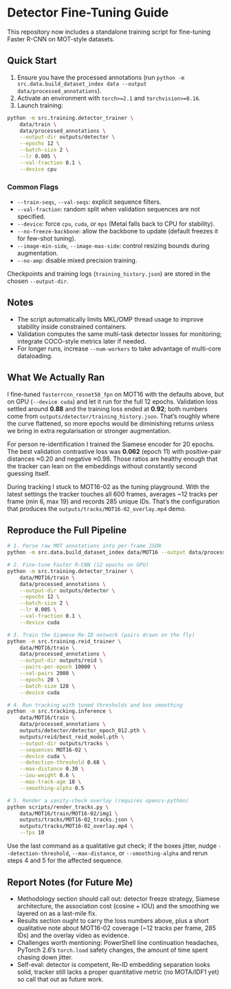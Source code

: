 # Detector Fine-Tuning Guide

This repository now includes a standalone training script for fine-tuning Faster R-CNN on MOT-style datasets.

## Quick Start

1. Ensure you have the processed annotations (run `python -m src.data.build_dataset_index data --output data/processed_annotations`).
2. Activate an environment with `torch>=2.1` and `torchvision>=0.16`.
3. Launch training:

```bash
python -m src.training.detector_trainer \
    data/train \
    data/processed_annotations \
    --output-dir outputs/detector \
    --epochs 12 \
    --batch-size 2 \
    --lr 0.005 \
    --val-fraction 0.1 \
    --device cpu
```

### Common Flags

- `--train-seqs`, `--val-seqs`: explicit sequence filters.
- `--val-fraction`: random split when validation sequences are not specified.
- `--device`: force `cpu`, `cuda`, or `mps` (Metal falls back to CPU for stability).
- `--no-freeze-backbone`: allow the backbone to update (default freezes it for few-shot tuning).
- `--image-min-side`, `--image-max-side`: control resizing bounds during augmentation.
- `--no-amp`: disable mixed precision training.

Checkpoints and training logs (`training_history.json`) are stored in the chosen `--output-dir`.

## Notes

- The script automatically limits MKL/OMP thread usage to improve stability inside constrained containers.
- Validation computes the same multi-task detector losses for monitoring; integrate COCO-style metrics later if needed.
- For longer runs, increase `--num-workers` to take advantage of multi-core dataloading.

## What We Actually Ran

I fine-tuned `fasterrcnn_resnet50_fpn` on MOT16 with the defaults above, but on GPU (`--device cuda`) and let it run for the full 12 epochs. Validation loss settled around **0.88** and the training loss ended at **0.92**; both numbers come from `outputs/detector/training_history.json`. That’s roughly where the curve flattened, so more epochs would be diminishing returns unless we bring in extra regularisation or stronger augmentation.

For person re-identification I trained the Siamese encoder for 20 epochs. The best validation contrastive loss was **0.062** (epoch 11) with positive-pair distances ≈0.20 and negative ≈0.98. Those ratios are healthy enough that the tracker can lean on the embeddings without constantly second guessing itself.

During tracking I stuck to MOT16-02 as the tuning playground. With the latest settings the tracker touches all 600 frames, averages ~12 tracks per frame (min 6, max 19) and records 285 unique IDs. That’s the configuration that produces the `outputs/tracks/MOT16-02_overlay.mp4` demo.

## Reproduce the Full Pipeline

```bash
# 1. Parse raw MOT annotations into per-frame JSON
python -m src.data.build_dataset_index data/MOT16 --output data/processed_annotations

# 2. Fine-tune Faster R-CNN (12 epochs on GPU)
python -m src.training.detector_trainer \
    data/MOT16/train \
    data/processed_annotations \
    --output-dir outputs/detector \
    --epochs 12 \
    --batch-size 2 \
    --lr 0.005 \
    --val-fraction 0.1 \
    --device cuda

# 3. Train the Siamese Re-ID network (pairs drawn on the fly)
python -m src.training.reid_trainer \
    data/MOT16/train \
    data/processed_annotations \
    --output-dir outputs/reid \
    --pairs-per-epoch 10000 \
    --val-pairs 2000 \
    --epochs 20 \
    --batch-size 128 \
    --device cuda

# 4. Run tracking with tuned thresholds and box smoothing
python -m src.tracking.inference \
    data/MOT16/train \
    data/processed_annotations \
    outputs/detector/detector_epoch_012.pth \
    outputs/reid/best_reid_model.pth \
    --output-dir outputs/tracks \
    --sequences MOT16-02 \
    --device cuda \
    --detection-threshold 0.68 \
    --max-distance 0.30 \
    --iou-weight 0.6 \
    --max-track-age 18 \
    --smoothing-alpha 0.5

# 5. Render a sanity-check overlay (requires opencv-python)
python scripts/render_tracks.py \
    data/MOT16/train/MOT16-02/img1 \
    outputs/tracks/MOT16-02_tracks.json \
    outputs/tracks/MOT16-02_overlay.mp4 \
    --fps 10
```

Use the last command as a qualitative gut check; if the boxes jitter, nudge `--detection-threshold`, `--max-distance`, or `--smoothing-alpha` and rerun steps 4 and 5 for the affected sequence.

## Report Notes (for Future Me)

- Methodology section should call out: detector freeze strategy, Siamese architecture, the association cost (cosine + IOU) and the smoothing we layered on as a last-mile fix.
- Results section ought to carry the loss numbers above, plus a short qualitative note about MOT16-02 coverage (~12 tracks per frame, 285 IDs) and the overlay video as evidence.
- Challenges worth mentioning: PowerShell line continuation headaches, PyTorch 2.6’s `torch.load` safety changes, the amount of time spent chasing down jitter.
- Self-eval: detector is competent, Re-ID embedding separation looks solid, tracker still lacks a proper quantitative metric (no MOTA/IDF1 yet) so call that out as future work.
